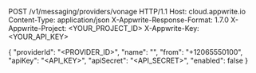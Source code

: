 POST /v1/messaging/providers/vonage HTTP/1.1
Host: cloud.appwrite.io
Content-Type: application/json
X-Appwrite-Response-Format: 1.7.0
X-Appwrite-Project: <YOUR_PROJECT_ID>
X-Appwrite-Key: <YOUR_API_KEY>

{
  "providerId": "<PROVIDER_ID>",
  "name": "<NAME>",
  "from": "+12065550100",
  "apiKey": "<API_KEY>",
  "apiSecret": "<API_SECRET>",
  "enabled": false
}
